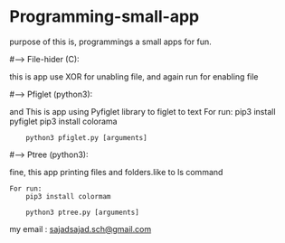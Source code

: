 # Programming-small-app

purpose of this is, programmings a small apps for fun.

#--> File-hider (C): 

this is app use XOR for unabling file, and again run for enabling file

#--> Pfiglet (python3):

and This is app using Pyfiglet library to figlet to text
	For run:
		pip3 install pyfiglet
		pip3 install colorama
		
		python3 pfiglet.py [arguments]

#--> Ptree (python3):

fine, this app printing files and folders.like to ls command

	For run:
		pip3 install colormam
		
		python3 ptree.py [arguments]


my email : sajadsajad.sch@gmail.com 
